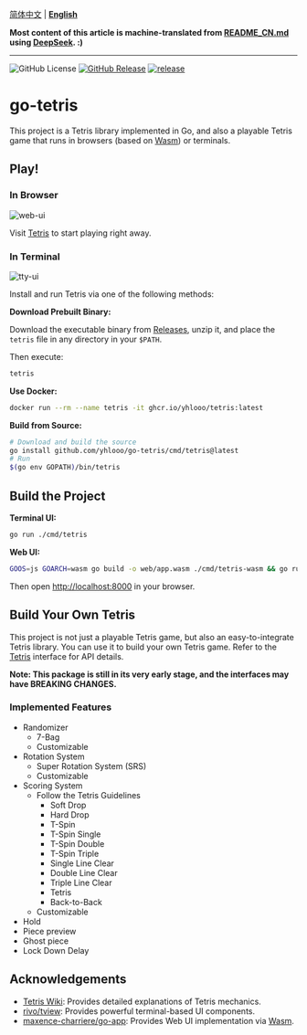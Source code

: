 [简体中文](README_CN.md) | **[English](README.md)**

**Most content of this article is machine-translated from [README_CN.md](README_CN.md) using [DeepSeek](https://www.deepseek.com/). :)**

---

![GitHub License](https://img.shields.io/github/license/yhlooo/go-tetris)
[![GitHub Release](https://img.shields.io/github/v/release/yhlooo/go-tetris)](https://github.com/yhlooo/go-tetris/releases/latest)
[![release](https://github.com/yhlooo/go-tetris/actions/workflows/release.yaml/badge.svg)](https://github.com/yhlooo/go-tetris/actions/workflows/release.yaml)

# go-tetris

This project is a Tetris library implemented in Go, and also a playable Tetris game that runs in browsers (based on [Wasm](https://webassembly.org/)) or terminals.

## Play!

### In Browser

![web-ui](docs/img/web-ui.png)

Visit [Tetris](https://yhlooo.github.io/go-tetris/) to start playing right away.

### In Terminal

![tty-ui](docs/img/tty-ui.png)

Install and run Tetris via one of the following methods:

**Download Prebuilt Binary:**

Download the executable binary from [Releases](https://github.com/yhlooo/go-tetris/releases), unzip it, and place the `tetris` file in any directory in your `$PATH`.

Then execute:

```bash
tetris
```

**Use Docker:**

```bash
docker run --rm --name tetris -it ghcr.io/yhlooo/tetris:latest
```

**Build from Source:**

```bash
# Download and build the source
go install github.com/yhlooo/go-tetris/cmd/tetris@latest
# Run
$(go env GOPATH)/bin/tetris
```

## Build the Project

**Terminal UI:**

```bash
go run ./cmd/tetris
```

**Web UI:**

```bash
GOOS=js GOARCH=wasm go build -o web/app.wasm ./cmd/tetris-wasm && go run ./cmd/tetris-wasm
```

Then open <http://localhost:8000> in your browser.

## Build Your Own Tetris

This project is not just a playable Tetris game, but also an easy-to-integrate Tetris library. You can use it to build your own Tetris game. Refer to the [Tetris](pkg/tetris/tetris.go#L9) interface for API details.

**Note: This package is still in its very early stage, and the interfaces may have BREAKING CHANGES.**

### Implemented Features

- Randomizer
  - 7-Bag
  - Customizable
- Rotation System
  - Super Rotation System (SRS)
  - Customizable
- Scoring System
  - Follow the Tetris Guidelines
    - Soft Drop
    - Hard Drop
    - T-Spin
    - T-Spin Single
    - T-Spin Double
    - T-Spin Triple
    - Single Line Clear
    - Double Line Clear
    - Triple Line Clear
    - Tetris
    - Back-to-Back
  - Customizable
- Hold
- Piece preview
- Ghost piece
- Lock Down Delay

## Acknowledgements

- [Tetris Wiki](https://tetris.wiki/): Provides detailed explanations of Tetris mechanics.
- [rivo/tview](https://github.com/rivo/tview): Provides powerful terminal-based UI components.
- [maxence-charriere/go-app](https://github.com/maxence-charriere/go-app): Provides Web UI implementation via [Wasm](https://webassembly.org/).
